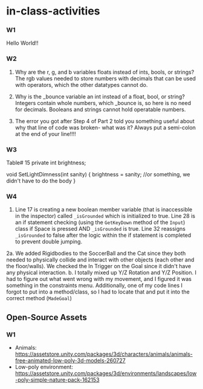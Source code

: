 # in-class-activities
### W1
Hello World!!

### W2
1. Why are the r, g, and b variables floats instead of ints, bools, or strings?
    The rgb values needed to store numbers with decimals that can be used with operators,
    which the other datatypes cannot do.
    
2. Why is the _bounce variable an int instead of a float, bool, or string?
    Integers contain whole numbers, which _bounce is, so here is no need for decimals.
    Booleans and strings cannot hold operatable numbers.

3. The error you got after Step 4 of Part 2 told you something useful about why that line of code was broken- what was it?
    Always put a semi-colon at the end of your line!!!!


### W3
Table# 15
private int brightness;

void SetLightDimness(int sanity)
{
    brightness = sanity; //or something, we didn't have to do the body
}

### W4
1. Line 17 is creating a new boolean member variable (that is inaccessible in the inspector) called `_isGrounded` which is initialized to true.
   Line 28 is an if statement checking (using the `GetKeyDown` method of the `Input`) class if Space is pressed AND `_isGrounded` is true.
   Line 32 reassigns `_isGrounded` to false after the logic within the if statement is completed to prevent double jumping. 

2a. We added Rigidbodies to the SoccerBall and the Cat since they both needed to physically collide and interact with other objects (each other and the floor/walls). We checked the In Trigger on the Goal since it didn't have any physical interaction.
 b. I totally mixed up Y/Z Rotation and Y/Z Position. I had to figure out what went wrong with my movement, and I figured it was something in the constraints menu. Additionally, one of my code lines I forgot to put into a method/class, so I had to locate that and put it into the correct method (`MadeGoal`)


## Open-Source Assets
### W1
- Animals: https://assetstore.unity.com/packages/3d/characters/animals/animals-free-animated-low-poly-3d-models-260727 
- Low-poly environment: https://assetstore.unity.com/packages/3d/environments/landscapes/low-poly-simple-nature-pack-162153 
